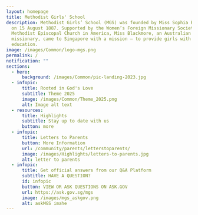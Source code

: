 ```yaml
---
layout: homepage
title: Methodist Girls' School
description: Methodist Girls’ School (MGS) was founded by Miss Sophia Blackmore
  on 15 August 1887. Supported by the Women’s Foreign Missionary Society of the
  Methodist Episcopal Church in America, Miss Blackmore, an Australian
  missionary, came to Singapore with a mission – to provide girls with an
  education.
image: /images/Common/logo-mgs.png
permalink: /
notification: ""
sections:
  - hero:
      background: /images/Common/pic-landing-2023.jpg
  - infopic:
      title: Rooted in God's Love
      subtitle: Theme 2025
      image: /images/Common/Theme_2025.png
      alt: Image alt text
  - resources:
      title: Highlights
      subtitle: Stay up to date with us
      button: more
  - infopic:
      title: Letters to Parents
      button: More Information
      url: /community/parents/letterstoparents/
      image: /images/Highlights/letters-to-parents.jpg
      alt: letter to parents
  - infopic:
      title: Get official answers from our Q&A Platform
      subtitle: HAVE A QUESTION?
      id: infopic
      button: VIEW OR ASK QUESTIONS ON ASK.GOV
      url: https://ask.gov.sg/mgs
      image: /images/mgs_askgov.png
      alt: askMGS imahe
---
```

